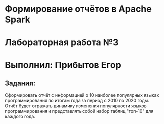 <!DOCTYPE html>

<h1> Формирование отчётов в Apache Spark</h1>
<h1>Лабораторная работа №3</h1>
<h1>Выполнил: Прибытов Егор</h1>
<h2>Задания:</h2>
<p> Сформировать отчёт с информацией о 10 наиболее популярных языках программирования по итогам года за период с 2010 по 2020 годы. Отчёт будет отражать динамику изменения популярности языков программирования и представлять собой набор таблиц "топ-10" для каждого года.</p>
</html>
